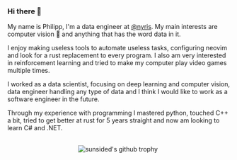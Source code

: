 ### Hi there 👋
My name is Philipp, I'm a data engineer at [@nyris](https://github.com/nyris). My main interests are computer vision 👀 and anything that has the word data in it.

I enjoy making useless tools to automate useless tasks, configuring neovim and look for a rust replacement to every program. I also am very interested in reinforcement learning and tried to make my computer play video games multiple times.

I worked as a data scientist, focusing on deep learning and computer vision, data engineer handling any type of data and I think I would like to work as a software engineer in the future.

Through my experience with programming I mastered python, touched C++ a bit,  tried to get better at rust for 5 years straight and now am looking to learn C# and .NET.

## 

<p align="center"> 
<img align="center" src="https://github-profile-trophy.vercel.app/?username=pophilpo&row=2&no-frame=false&theme=oldie" alt="sunsided's github trophy" />
<!-- :) hey there, thanks for looking -->
<img src="https://komarev.com/ghpvc/?username=sunsided" alt="Profile view count" height="0" width="0" />
</p>

##
